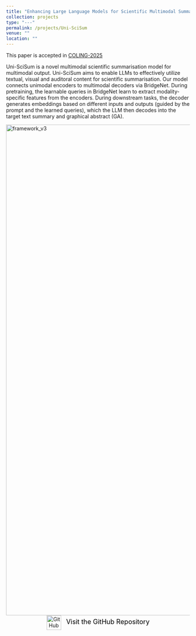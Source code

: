 ```yaml
---
title: "Enhancing Large Language Models for Scientific Multimodal Summarization with Multimodal Output"
collection: projects
type: "---"
permalink: /projects/Uni-SciSum
venue: ""
location: ""
---
```




This paper is accepted in [COLING-2025](https://coling2025.org/)

Uni-SciSum is a novel multimodal scientific summarisation model for multimodal output. Uni-SciSum aims to enable LLMs to effectively utilize textual, visual and auditoral content for scientific summarisation. Our model connects unimodal encoders to multimodal decoders via BridgeNet. During pretraining, the learnable queries in BridgeNet learn to extract modality-specific features from the encoders. During downstream tasks, the decoder generates embeddings based on different inputs and outputs (guided by the prompt and the learned queries), which the LLM then decodes into the target text summary and graphical abstract (GA).

<img width="1342" alt="framework_v3" src="https://github.com/user-attachments/assets/1fd2405f-2068-4679-abe9-3e2f5205cb6b" />

<div style="text-align: center; margin-bottom: 20px;">
  <a href="https://github.com/allent4n/Uni-SciSum" target="_blank" style="text-decoration: none;">
    <img src="https://github.githubassets.com/images/modules/logos_page/GitHub-Mark.png" alt="GitHub Logo" width="40" height="40" style="vertical-align: middle; margin-right: 10px;">
    <span style="font-size: 18px; color: #000;">Visit the GitHub Repository</span>
  </a>
</div>
